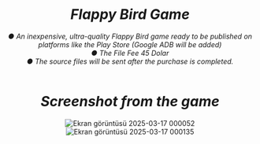 <div align=center>
  
# *Flappy Bird Game*
*● An inexpensive, ultra-quality Flappy Bird game ready to be published on platforms like the Play Store (Google ADB will be added)* <br>
*● The File Fee 45 Dolar* <br>
*● The source files will be sent after the purchase is completed.* <br><br>

# *Screenshot from the game* <br>

![Ekran görüntüsü 2025-03-17 000052](https://github.com/user-attachments/assets/363c2947-8424-4407-bc10-e9155d25fa51) ![Ekran görüntüsü 2025-03-17 000135](https://github.com/user-attachments/assets/14a21344-64da-46a2-8ed7-6eede708b2a9) <br>

</div>
